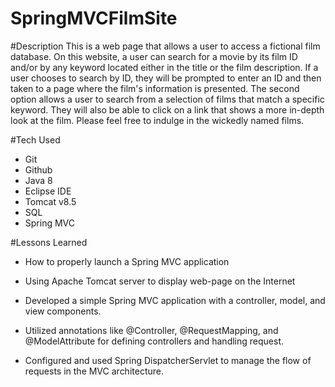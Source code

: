 # SpringMVCFilmSite
#Description
This is a web page that allows a user to access a fictional film database. On this website, a user can search for a movie by its film ID and/or by any keyword located either in the title or the film description. If a user chooses to search by ID, they will be prompted to enter an ID and then taken to a page where the film's information is presented. The second option allows a user to search from a selection of films that match a specific keyword. They will also be able to click on a link that shows a more in-depth look at the film. Please feel free to indulge in the wickedly named films.


#Tech Used 
* Git 
* Github
* Java 8
* Eclipse IDE
* Tomcat v8.5
* SQL
* Spring MVC


#Lessons Learned 
* How to properly launch a Spring MVC application 

* Using  Apache Tomcat server to display web-page on the Internet

* Developed a simple Spring MVC application with a controller, model, and view components.

* Utilized annotations like @Controller, @RequestMapping, and @ModelAttribute for defining controllers and handling request.

* Configured and used Spring DispatcherServlet to manage the flow of requests in the MVC architecture.


